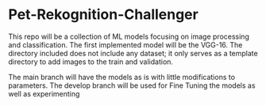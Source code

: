 # Pet-Rekognition-Challenger

This repo will be a collection of ML models focusing on image processing and classification.
The first implemented model will be the VGG-16.
The directory included does not include any dataset; it only serves as a template directory to add images to the train and validation. 

The main branch will have the models as is with little modifications to parameters.
The develop branch will be used for Fine Tuning the models as well as experimenting
